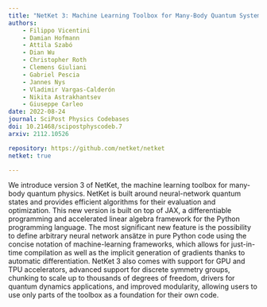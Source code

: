 ```yaml
---
title: "NetKet 3: Machine Learning Toolbox for Many-Body Quantum Systems"
authors:
    - Filippo Vicentini
    - Damian Hofmann
    - Attila Szabó
    - Dian Wu
    - Christopher Roth
    - Clemens Giuliani
    - Gabriel Pescia
    - Jannes Nys
    - Vladimir Vargas-Calderón
    - Nikita Astrakhantsev
    - Giuseppe Carleo
date: 2022-08-24
journal: SciPost Physics Codebases
doi: 10.21468/scipostphyscodeb.7
arxiv: 2112.10526

repository: https://github.com/netket/netket
netket: true

---
```


We introduce version 3 of NetKet, the machine learning toolbox for many-body quantum physics. NetKet is built around neural-network quantum states and provides efficient algorithms for their evaluation and optimization. This new version is built on top of JAX, a differentiable programming and accelerated linear algebra framework for the Python programming language. The most significant new feature is the possibility to define arbitrary neural network ansätze in pure Python code using the concise notation of machine-learning frameworks, which allows for just-in-time compilation as well as the implicit generation of gradients thanks to automatic differentiation. NetKet 3 also comes with support for GPU and TPU accelerators, advanced support for discrete symmetry groups, chunking to scale up to thousands of degrees of freedom, drivers for quantum dynamics applications, and improved modularity, allowing users to use only parts of the toolbox as a foundation for their own code.

